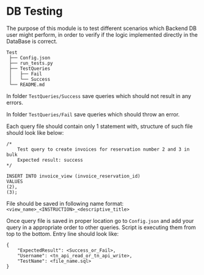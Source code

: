 # DB Testing
The purpose of this module is to test different scenarios which Backend DB user might perform, in order to verify if the logic implemented directly in the DataBase is correct.

    Test
     ├── Config.json
     ├── run_tests.py
     ├── TestQueries
     │   ├── Fail
     │   └── Success
     └── README.md

In folder `TestQueries/Success` save queries which should not result in any errors. 

In folder `TestQueries/Fail` save queries which should throw an error.

Each query file should contain only 1 statement with, structure of such file should look like below:
    
    /*
        Test query to create invoices for reservation number 2 and 3 in bulk
        Expected result: success
    */

    INSERT INTO invoice_view (invoice_reservation_id)
    VALUES
    (2),
    (3);

File should be saved in following name format: `<view_name>_<INSTRUCTION>_<descriptive_title>`

Once query file is saved in proper location go to `Config.json` and add your query in a appropriate order to other queries. Script is executing them from top to the bottom.
Entry line should look like: 

    {
        "ExpectedResult": <Success_or_Fail>,
        "Username": <tn_api_read_or_tn_api_write>,
        "TestName": <file_name.sql>
    }
